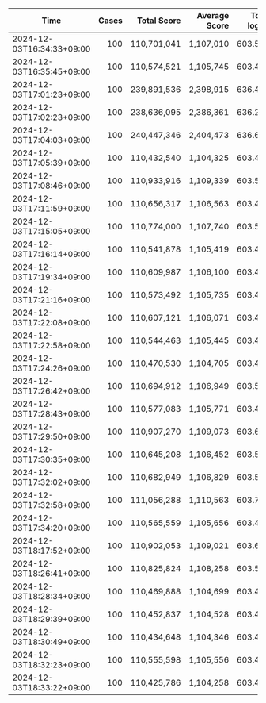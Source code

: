 Time                      | Cases  | Total Score       | Average Score | Total log10 | Average log10 | Comment
--------------------------|-------:|------------------:|--------------:|------------:|--------------:|----------------------
2024-12-03T16:34:33+09:00 |    100 |       110,701,041 |     1,107,010 |     603.518 |         6.035 | 
2024-12-03T16:35:45+09:00 |    100 |       110,574,521 |     1,105,745 |     603.476 |         6.035 | 
2024-12-03T17:01:23+09:00 |    100 |       239,891,536 |     2,398,915 |     636.485 |         6.365 | 
2024-12-03T17:02:23+09:00 |    100 |       238,636,095 |     2,386,361 |     636.244 |         6.362 | 
2024-12-03T17:04:03+09:00 |    100 |       240,447,346 |     2,404,473 |     636.609 |         6.366 | 
2024-12-03T17:05:39+09:00 |    100 |       110,432,540 |     1,104,325 |     603.416 |         6.034 | 
2024-12-03T17:08:46+09:00 |    100 |       110,933,916 |     1,109,339 |     603.595 |         6.036 | 
2024-12-03T17:11:59+09:00 |    100 |       110,656,317 |     1,106,563 |     603.494 |         6.035 | 
2024-12-03T17:15:05+09:00 |    100 |       110,774,000 |     1,107,740 |     603.540 |         6.035 | 
2024-12-03T17:16:14+09:00 |    100 |       110,541,878 |     1,105,419 |     603.462 |         6.035 | 
2024-12-03T17:19:34+09:00 |    100 |       110,609,987 |     1,106,100 |     603.484 |         6.035 | 
2024-12-03T17:21:16+09:00 |    100 |       110,573,492 |     1,105,735 |     603.486 |         6.035 | 
2024-12-03T17:22:08+09:00 |    100 |       110,607,121 |     1,106,071 |     603.495 |         6.035 | 
2024-12-03T17:22:58+09:00 |    100 |       110,544,463 |     1,105,445 |     603.473 |         6.035 | 
2024-12-03T17:24:26+09:00 |    100 |       110,470,530 |     1,104,705 |     603.440 |         6.034 | 
2024-12-03T17:26:42+09:00 |    100 |       110,694,912 |     1,106,949 |     603.513 |         6.035 | 
2024-12-03T17:28:43+09:00 |    100 |       110,577,083 |     1,105,771 |     603.484 |         6.035 | 
2024-12-03T17:29:50+09:00 |    100 |       110,907,270 |     1,109,073 |     603.606 |         6.036 | 
2024-12-03T17:30:35+09:00 |    100 |       110,645,208 |     1,106,452 |     603.501 |         6.035 | 
2024-12-03T17:32:02+09:00 |    100 |       110,682,949 |     1,106,829 |     603.512 |         6.035 | 
2024-12-03T17:32:58+09:00 |    100 |       111,056,288 |     1,110,563 |     603.702 |         6.037 | 
2024-12-03T17:34:20+09:00 |    100 |       110,565,559 |     1,105,656 |     603.480 |         6.035 | 
2024-12-03T18:17:52+09:00 |    100 |       110,902,053 |     1,109,021 |     603.600 |         6.036 | 
2024-12-03T18:26:41+09:00 |    100 |       110,825,824 |     1,108,258 |     603.576 |         6.036 | 
2024-12-03T18:28:34+09:00 |    100 |       110,469,888 |     1,104,699 |     603.440 |         6.034 | 
2024-12-03T18:29:39+09:00 |    100 |       110,452,837 |     1,104,528 |     603.430 |         6.034 | 
2024-12-03T18:30:49+09:00 |    100 |       110,434,648 |     1,104,346 |     603.431 |         6.034 | 
2024-12-03T18:32:23+09:00 |    100 |       110,555,598 |     1,105,556 |     603.481 |         6.035 | 
2024-12-03T18:33:22+09:00 |    100 |       110,425,786 |     1,104,258 |     603.422 |         6.034 | 
